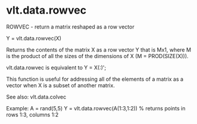 # vlt.data.rowvec

  ROWVEC - return a matrix reshaped as a row vector
 
   Y = vlt.data.rowvec(X)
 
   Returns the contents of the matrix X as a row vector Y that is Mx1,
   where M is the product of all the sizes of the dimensions of X
   (M = PROD(SIZE(X))).
  
   vlt.data.rowvec is equivalent to Y = X(:)';
 
   This function is useful for addressing all of the elements of a matrix
   as a vector when X is a subset of another matrix.
 
   See also: vlt.data.colvec
 
   Example: 
     A = rand(5,5)
     Y = vlt.data.rowvec(A(1:3,1:2)) % returns points in rows 1:3, columns 1:2
